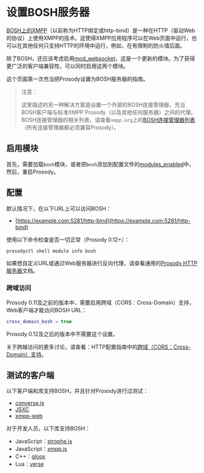 # 设置BOSH服务器

[BOSH上的XMPP](https://xmpp.org/extensions/xep-0206.html)（以前称为HTTP绑定或http-bind）是一种在HTTP（驱动Web的协议）上使用XMPP的技术。这使得XMPP应用程序可以在Web页面中运行，也可以在其他任何只支持HTTP的环境中运行，例如，在有限制的防火墙后面。

除了BOSH，还应该考虑启用[mod_websocket](https://prosody.im/doc/modules/mod_websocket)，这是一个更新的模块。为了获得更广泛的客户端兼容性，可以同时启用这两个模块。

这个页面第一次充当把Prosody设置为BOSH服务器的指南。

> 注意：
> 
> 这里描述的另一种解决方案是设置一个外部的BOSH连接管理器，充当BOSH客户端与标准XMPP Prosody（以及其他任何服务器）之间的代理。BOSH连接管理器的相关列表，请查看`xmpp.org`上的[BOSH连接管理器列表](https://xmpp.org/about/technology-overview/#bosh)（所有连接管理器都必须兼容Prosody）。

## 启用模块

首先，需要加载`bosh`模块，或者把`bosh`添加到配置文件的[modules_enabled](https://prosody.im/doc/modules_enabled)中，然后，重启Prosody。

## 配置

默认情况下，在以下URL上可以访问BOSH：
+ [https://example.com:5281/http-bind](https://example.com:5281/http-bind)

使用以下命令检查是否一切正常（Prosody 0.12+）：

```bash
prosodyctl shell module info bosh
```

如果想自定义URL或通过Web服务器进行反向代理，请查看通用的[Prosody HTTP服务器](https://prosody.im/doc/http)文档。

### 跨域访问

Prosody 0.11及之前的版本中，需要启用跨域（CORS：Cross-Domain）支持，Web客户端才能访问BOSH URL：

```lua
cross_domain_bosh = true
```

Prosody 0.12及之后的版本中不需要这个设置。

关于跨越访问的更多讨论，请查看：HTTP配置指南中的[跨域（CORS：Cross-Domain）支持](https://prosody.im/doc/http#cross-domain-cors-support)。

## 测试的客户端

以下客户端和库支持BOSH，并且针对Prosody进行过测试：
+ [converse.js](https://conversejs.org/)
+ [JSXC](https://jsxc.org/)
+ [xmpp-web](https://github.com/nioc/xmpp-web)

对于开发人员，以下库支持BOSH：
+ JavaScript：[strophe.js](https://strophe.im/)
+ JavaScript：[xmpp.js](https://github.com/xmppjs/xmpp.js/)
+ C++：[gloox](http://gloox.org/)
+ Lua：[verse](https://matthewwild.co.uk/projects/verse)
